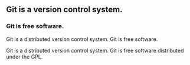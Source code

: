 ## Git is a version control system.
### Git is free software.

Git is a distributed version control system.
Git is free software.

Git is a distributed version control system.
Git is free software distributed under the GPL.